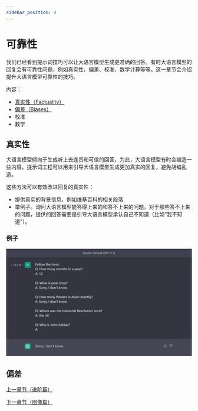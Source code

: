 ```yaml
---
sidebar_position: 4
---
```


# 可靠性

我们已经看到提示词技巧可以让大语言模型生成更准确的回答。有时大语言模型的回复会有可靠性问题，例如真实性、偏差、校准、数学计算等等。这一章节会介绍提升大语言模型可靠性的技巧。

内容：
- [真实性（Factuality）](#真实性)
- [偏差（Biases）](#偏差)
- 校准
- 数学

## 真实性

大语言模型倾向于生成听上去连贯和可信的回答，为此，大语言模型有时会编造一些内容。提示词工程可以用来引导大语言模型生成更加真实的回复，避免胡编乱造。

这些方法可以有效改进回复的真实性：
- 提供真实的背景信息，例如维基百科的相关段落
- 举例子。询问大语言模型能答得上来的和答不上来的问题。对于那些答不上来的问题，提供的回答需要是引导大语言模型承认自己不知道（比如“我不知道”）。

### 例子
![](../img/Examples/factuality.png)

## 偏差

[上一章节（进阶篇）](prompting-advanced-techniques)

[下一章节（图像篇）](prompting-image-prompting)
